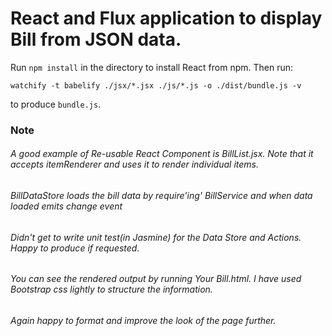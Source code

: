 # React and Flux application to display Bill from JSON data.

Run `npm install` in the directory to install React from npm. Then run:

    watchify -t babelify ./jsx/*.jsx ./js/*.js -o ./dist/bundle.js -v

to produce `bundle.js`.

### Note

###### A good example of Re-usable React Component is BillList.jsx. Note that it accepts itemRenderer and uses it to render individual items.
###### BillDataStore loads the bill data by require'ing' BillService and when data loaded emits change event
###### Didn't get to write unit test(in Jasmine) for the Data Store and Actions. Happy to produce if requested.
###### You can see the rendered output by running Your Bill.html. I have used Bootstrap css lightly to structure the information.
###### Again happy to format and improve the look of the page further.

